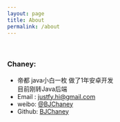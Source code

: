 ```yaml
---
layout: page
title: About
permalink: /about
---
```

<br>

### Chaney:
- 帝都 java小白一枚 做了1年安卓开发<br/>目前刚转Java后端
- Email : justfy.hi@gmail.com
- weibo: [@BJChaney](http://weibo.com/u/5904364811)
- Github: [BJChaney](https://github.com/BJChaney)
